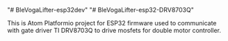 "# BleVogaLifter-esp32dev"
"# BleVogaLifter-esp32-DRV8703Q"

This is Atom Platformio project for ESP32 firmware used to communicate with gate driver TI DRV8703Q to drive mosfets for double motor controller.

